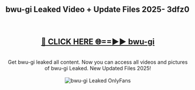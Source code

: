 <h2>bwu-gi Leaked Video + Update Files 2025- 3dfz0</h2>
<br>
<div align="center">
<h2><a href="https://libra.edu.pl?bwu-gi" rel="nofollow">🔴 CLICK HERE 🌐==►► bwu-gi</a></h2>
<br>
Get bwu-gi leaked all content. Now you can access all videos and pictures of bwu-gi Leaked. New Updated Files 2025!
<br>
<br>
<a href="https://libra.edu.pl?bwu-gi" rel="nofollow" data-target="animated-image.originalLink"><img src="https://i.ibb.co.com/WyWwxjT/player-gif2.gif" alt="bwu-gi Leaked OnlyFans" style="max-width: 100%; display: inline-block;" data-target="animated-image.originalImage"></a>
</div>
<br>